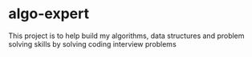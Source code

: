 # algo-expert
This project is to help build my algorithms, data structures and problem solving skills by solving coding interview problems
